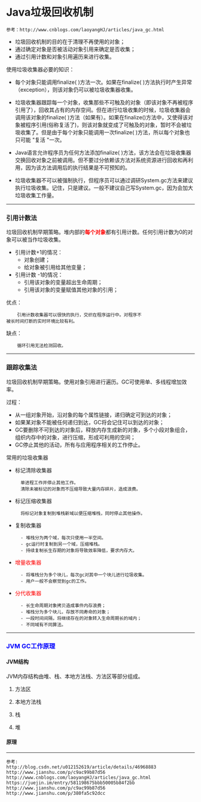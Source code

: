 # Java垃圾回收机制 #

	参考：http://www.cnblogs.com/laoyangHJ/articles/java_gc.html

- 垃圾回收机制的目的在于清理不再使用的对象；
- 通过确定对象是否被活动对象引用来确定是否收集；
- 通过引用计数和对象引用遍历来进行收集。

使用垃圾收集器必要的知识：

- 每个对象只能调用finalize( )方法一次。如果在finalize( )方法执行时产生异常（exception），则该对象仍可以被垃圾收集器收集。

- 垃圾收集器跟踪每一个对象，收集那些不可触及的对象（即该对象不再被程序引用了），回收其占有的内存空间。但在进行垃圾收集的时候，垃圾收集器会调用该对象的finalize( )方法（如果有）。如果在finalize()方法中，又使得该对象被程序引用(俗称复活了)，则该对象就变成了可触及的对象，暂时不会被垃圾收集了。但是由于每个对象只能调用一次finalize( )方法，所以每个对象也只可能 "复活 "一次。

- Java语言允许程序员为任何方法添加finalize( )方法，该方法会在垃圾收集器交换回收对象之前被调用。但不要过分依赖该方法对系统资源进行回收和再利用，因为该方法调用后的执行结果是不可预知的。

- 垃圾收集器不可以被强制执行，但程序员可以通过调研System.gc方法来建议执行垃圾收集。记住，只是建议。一般不建议自己写System.gc，因为会加大垃圾收集工作量。

---
### 引用计数法 ###
垃圾回收机制早期策略。堆内部的<font color="red">**每个对象**</font>都有引用计数。任何引用计数为0的对象可以被当作垃圾收集。

- 引用计数+1的情况：
	- 对象创建；
	- 给对象被引用给其他变量；
- 引用计数 -1的情况：
	- 引用该对象的变量超出生命周期；
	- 引用该对象的变量赋值其他对象的引用；


优点：

		引用计数收集器可以很快的执行，交织在程序运行中。对程序不
	被长时间打断的实时环境比较有利。

缺点：

		循环引用无法检测回收。
---
### 跟踪收集法 ###
垃圾回收机制早期策略。使用对象引用进行遍历。GC可使用单、多线程增加效率。

过程：
- 从一组对象开始，沿对象的每个属性链接，递归确定可到达的对象；
- 如果某对象不能被任何递归到达，GC将会记住可以到达的对象；
- GC要删除不可到达的对象后，释放内存生成新的对象，多个小段对象组合，组织内存中的对象，进行压缩，形成可利用的空间；
- GC停止其他的活动，所有与应用程序相关的工作停止。
	

常用的垃圾收集器

- 标记清除收集器

		单进程工作并停止其他工作。
		清除未被标记的对象而不压缩导致大量内存碎片，造成浪费。

- 标记压缩收集器

		将标记对象复制到堆栈新域以便压缩堆栈，同时停止其他操作。

- 复制收集器

		- 堆栈分为两个域，每次只使用一半空间。
		- gc运行时复制到另一个域，压缩堆栈。
		- 持续复制长生存期的对象将导致效率降低，要求内存大。

- <font color="red">增量收集器</font>

		- 将堆栈分为多个块儿，每次gc对其中一个块儿进行垃圾收集。
		- 用户一般不会察觉到gc的工作。

- <font color="red">分代收集器</font>

		- 长生命周期对象拷贝造成事件内存浪费；
		- 堆栈分为多个块儿，存放不同寿命的对象；
		- 一段时间间隔，将继续存在的对象转入生命周期长的域内；
		- 不同域有不同算法。


---
### <font color="Blue">JVM GC工作原理</font>

#### JVM结构 ####
JVM内存结构由堆、栈、本地方法栈、方法区等部分组成。

1. 方法区


2. 本地方法栈


3. 栈


4. 堆


#### 原理 ####
















---

	参考:
	http://blog.csdn.net/u012152619/article/details/46968883
	http://www.jianshu.com/p/c9ac99b87d56
	http://www.cnblogs.com/laoyangHJ/articles/java_gc.html
	https://juejin.im/entry/581198675bbb50005b84f2bb
	http://www.jianshu.com/p/c9ac99b87d56
	http://www.jianshu.com/p/380fa5c92dcc	